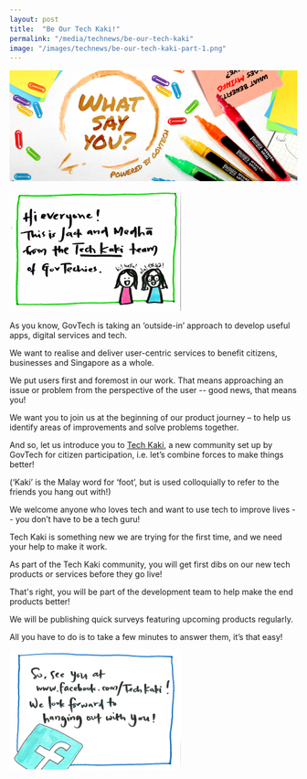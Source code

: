 ```yaml
---
layout: post
title:  "Be Our Tech Kaki!"
permalink: "/media/technews/be-our-tech-kaki"
image: "/images/technews/be-our-tech-kaki-part-1.png"
---
```


![be our tech kaki!](/images/technews/be-our-tech-kaki-part-1.png)

![be our tech kaki!](/images/technews/be-our-tech-kaki-part-2.png)

As you know, GovTech is taking an ‘outside-in’ approach to develop useful apps, digital services and tech.

We want to realise and deliver user-centric services to benefit citizens, businesses and Singapore as a whole.

We put users first and foremost in our work. That means approaching an issue or problem from the perspective of the user -- good news, that means you!

We want you to join us at the beginning of our product journey – to help us identify areas of improvements and solve problems together.

And so, let us introduce you to [Tech Kaki](https://www.facebook.com/TechKaki), a new community set up by GovTech for citizen participation, i.e. let’s combine forces to make things better!

(‘Kaki’ is the Malay word for ‘foot’, but is used colloquially to refer to the friends you hang out with!)

We welcome anyone who loves tech and want to use tech to improve lives -- you don’t have to be a tech guru!

Tech Kaki is something new we are trying for the first time, and we need your help to make it work.

As part of the Tech Kaki community, you will get first dibs on our new tech products or services before they go live!

That's right, you will be part of the development team to help make the end products better!

We will be publishing quick surveys featuring upcoming products regularly.

All you have to do is to take a few minutes to answer them, it’s that easy! 

![be our tech kaki!](/images/technews/be-our-tech-kaki-part-3.png)
